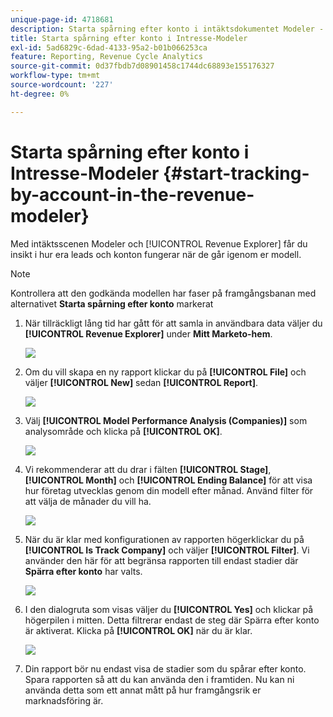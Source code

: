 ```yaml
---
unique-page-id: 4718681
description: Starta spårning efter konto i intäktsdokumentet Modeler - Marketo Docs - produktdokumentation
title: Starta spårning efter konto i Intresse-Modeler
exl-id: 5ad6829c-6dad-4133-95a2-b01b066253ca
feature: Reporting, Revenue Cycle Analytics
source-git-commit: 0d37fbdb7d08901458c1744dc68893e155176327
workflow-type: tm+mt
source-wordcount: '227'
ht-degree: 0%

---
```


# Starta spårning efter konto i Intresse-Modeler {#start-tracking-by-account-in-the-revenue-modeler}

Med intäktsscenen Modeler och [!UICONTROL Revenue Explorer] får du insikt i hur era leads och konton fungerar när de går igenom er modell.

>[!NOTE]
>
>Kontrollera att den godkända modellen har faser på framgångsbanan med alternativet **Starta spårning efter konto** markerat

1. När tillräckligt lång tid har gått för att samla in användbara data väljer du **[!UICONTROL Revenue Explorer]** under **Mitt Marketo-hem**.

   ![](assets/image2015-4-29-16-3a36-3a2.png)

1. Om du vill skapa en ny rapport klickar du på **[!UICONTROL File]** och väljer **[!UICONTROL New]** sedan **[!UICONTROL Report]**.

   ![](assets/image2015-4-29-16-3a38-3a44.png)

1. Välj **[!UICONTROL Model Performance Analysis (Companies)]** som analysområde och klicka på **[!UICONTROL OK]**.

   ![](assets/image2015-4-29-16-3a41-3a47.png)

1. Vi rekommenderar att du drar i fälten **[!UICONTROL Stage]**, **[!UICONTROL Month]** och **[!UICONTROL Ending Balance]** för att visa hur företag utvecklas genom din modell efter månad. Använd filter för att välja de månader du vill ha.

   ![](assets/image2015-4-29-17-3a16-3a1.png)

1. När du är klar med konfigurationen av rapporten högerklickar du på **[!UICONTROL Is Track Company]** och väljer **[!UICONTROL Filter]**. Vi använder den här för att begränsa rapporten till endast stadier där **Spärra efter konto** har valts.

   ![](assets/image2015-4-29-17-3a18-3a9.png)

1. I den dialogruta som visas väljer du **[!UICONTROL Yes]** och klickar på högerpilen i mitten. Detta filtrerar endast de steg där Spärra efter konto är aktiverat. Klicka på **[!UICONTROL OK]** när du är klar.

   ![](assets/image2015-6-9-16-3a21-3a3.png)

1. Din rapport bör nu endast visa de stadier som du spårar efter konto. Spara rapporten så att du kan använda den i framtiden. Nu kan ni använda detta som ett annat mått på hur framgångsrik er marknadsföring är.
